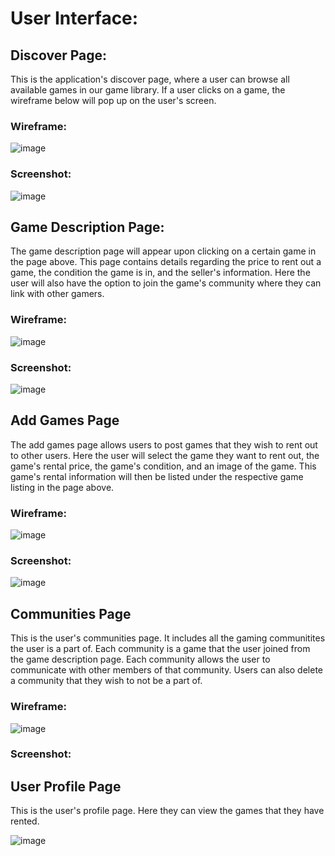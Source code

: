 # User Interface:

## Discover Page:
This is the application's discover page, where a user can browse all available games in our game library. If a user clicks on a game, the wireframe below will pop up on the user's screen.

### Wireframe:

![image](https://user-images.githubusercontent.com/56751146/160263278-5ab28f07-b78b-4b4f-8c47-e1ed63dbbd09.png)

### Screenshot:

![image](https://user-images.githubusercontent.com/55421541/160264574-19c68a14-c765-4cd3-ba7c-bdb8cefef241.png)

## Game Description Page:

The game description page will appear upon clicking on a certain game in the page above. This page contains details regarding the price to rent out a game, the condition the game is in, and the seller's information. Here the user will also have the option to join the game's community where they can link with other gamers.  

### Wireframe:

![image](https://user-images.githubusercontent.com/56751146/160263512-c880fe6a-e645-40dd-aeb5-2ea4baf49110.png)

### Screenshot:

![image](https://user-images.githubusercontent.com/55421541/160264744-7918dc90-adf4-4171-9aa6-f2ec07425ba5.png)


## Add Games Page

The add games page allows users to post games that they wish to rent out to other users. Here the user will select the game they want to rent out, the game's rental price, the game's condition, and an image of the game. This game's rental information will then be listed under the respective game listing in the page above. 

### Wireframe:

![image](https://user-images.githubusercontent.com/56751146/160263717-3a3f581d-6341-4647-ba58-395405446e16.png)

### Screenshot:

![image](https://user-images.githubusercontent.com/55421541/160264790-4f3e0d5d-4a5d-4fc2-9aa1-e32bc2260616.png)

## Communities Page

This is the user's communities page. It includes all the gaming communitites the user is a part of. Each community is a game that the user joined from the game description page. Each community allows the user to communicate with other members of that community. Users can also delete a community that they wish to not be a part of. 

### Wireframe:

![image](https://user-images.githubusercontent.com/56751146/160264033-21832c8f-40b7-4ec5-b252-308cb8478da8.png)

### Screenshot:


## User Profile Page

This is the user's profile page. Here they can view the games that they have rented. 

![image](https://user-images.githubusercontent.com/56751146/160264201-1c02d003-0fd3-481e-8d55-7ef5b2248254.png)



